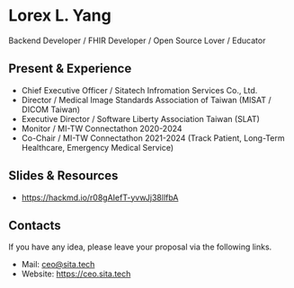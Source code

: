 # Lorex L. Yang

Backend Developer / FHIR Developer / Open Source Lover / Educator 

## Present & Experience
- Chief Executive Officer / Sitatech Infromation Services Co., Ltd.
- Director / Medical Image Standards Association of Taiwan (MISAT / DICOM Taiwan)
- Executive Director / Software Liberty Association Taiwan (SLAT)
- Monitor / MI-TW Connectathon 2020-2024
- Co-Chair / MI-TW Connectathon 2021-2024 (Track Patient, Long-Term Healthcare, Emergency Medical Service)

## Slides & Resources
- https://hackmd.io/r08gAIefT-yvwJj38llfbA

## Contacts
If you have any idea, please leave your proposal via the following links.
- Mail: ceo@sita.tech
- Website: https://ceo.sita.tech
